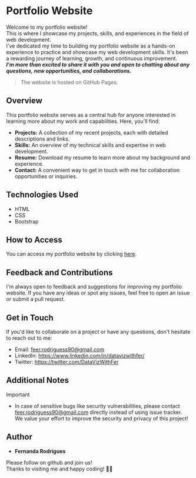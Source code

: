 # Portfolio Website
Welcome to my portfolio website! <br>
This is where I showcase my projects, skills, and experiences in the field of web development. <br>
I've dedicated my time to building my portfolio website as a hands-on experience to practice and showcase my web development skills. 
It's been a rewarding journey of learning, growth, and continuous improvement. <br>
***I'm more than excited to share it with you and open to chatting about any questions, new opportunities, and collaborations.***

> The website is hosted on GitHub Pages.

## Overview
This portfolio website serves as a central hub for anyone interested in learning more about my work and capabilities. Here, you'll find:

- **Projects:** A collection of my recent projects, each with detailed descriptions and links.
- **Skills:** An overview of my technical skills and expertise in web development.
- **Resume:** Download my resume to learn more about my background and experience.
- **Contact:** A convenient way to get in touch with me for collaboration opportunities or inquiries.

## Technologies Used
- HTML
- CSS
- Bootstrap

## How to Access
You can access my portfolio website by clicking [here](https://feer-rodriguess90.github.io/).

## Feedback and Contributions
I'm always open to feedback and suggestions for improving my portfolio website. If you have any ideas or spot any issues, feel free to open an issue or submit a pull request.

## Get in Touch
If you'd like to collaborate on a project or have any questions, don't hesitate to reach out to me:

- Email: feer.rodriguess90@gmail.com
- LinkedIn: https://www.linkedin.com/in/datavizwithfer/
- Twitter: https://twitter.com/DataVizWithFer

## Additional Notes
> [!IMPORTANT]
> - In case of sensitive bugs like security vulnerabilities, please contact <br />
    feer.rodriguess90@gmail.com directly instead of using issue tracker. <br />
    We value your effort to improve the security and privacy of this project! <br />

## Author

*  **Fernanda Rodrigues**

Please follow on github and join us! <br />
Thanks to visiting me and happy coding! 👩‍💻

